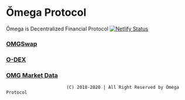 # Ǒmega Protocol
Ǒmega is Decentralized Financial Protocol
[![Netlify Status](https://api.netlify.com/api/v1/badges/95e38c6e-62b7-4b20-aa0a-6b2e68dc8a5d/deploy-status)](https://app.netlify.com/sites/youthful-hoover-7e2499/deploys)

###  [OMGSwap](https://omgswap.com)
###  [O-DEX](https://odex.link)
###  [OMG Market Data](https://omgswap.link)


  
  
  
                           (C) 2018-2020 | All Right Reserved by Ǒmega Protocol
